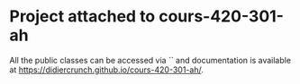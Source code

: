 # Project attached to cours-420-301-ah

All the public classes can be accessed via `` and documentation is 
available at https://didiercrunch.github.io/cours-420-301-ah/.
